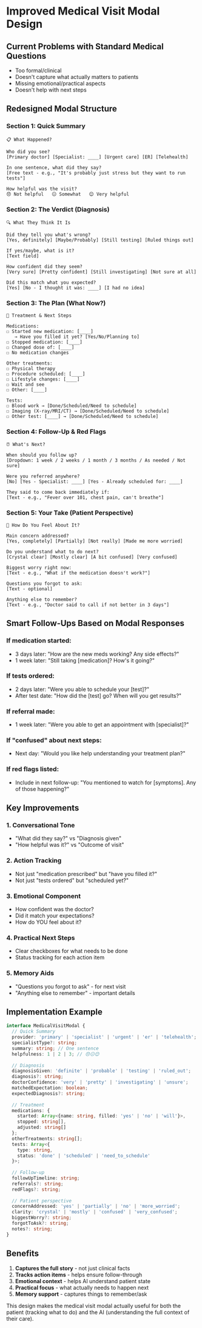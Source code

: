 # Improved Medical Visit Modal Design

## Current Problems with Standard Medical Questions
- Too formal/clinical
- Doesn't capture what actually matters to patients
- Missing emotional/practical aspects
- Doesn't help with next steps

## Redesigned Modal Structure

### Section 1: Quick Summary
```
📋 What Happened?

Who did you see?
[Primary doctor] [Specialist: ____] [Urgent care] [ER] [Telehealth]

In one sentence, what did they say?
[Free text - e.g., "It's probably just stress but they want to run tests"]

How helpful was the visit?
😞 Not helpful   😐 Somewhat   😊 Very helpful
```

### Section 2: The Verdict (Diagnosis)
```
🔍 What They Think It Is

Did they tell you what's wrong?
[Yes, definitely] [Maybe/Probably] [Still testing] [Ruled things out]

If yes/maybe, what is it?
[Text field]

How confident did they seem?
[Very sure] [Pretty confident] [Still investigating] [Not sure at all]

Did this match what you expected?
[Yes] [No - I thought it was: ____] [I had no idea]
```

### Section 3: The Plan (What Now?)
```
📝 Treatment & Next Steps

Medications:
☐ Started new medication: [____]
   → Have you filled it yet? [Yes/No/Planning to]
☐ Stopped medication: [____]
☐ Changed dose of: [____]
☐ No medication changes

Other treatments:
☐ Physical therapy
☐ Procedure scheduled: [____]
☐ Lifestyle changes: [____]
☐ Wait and see
☐ Other: [____]

Tests:
☐ Blood work → [Done/Scheduled/Need to schedule]
☐ Imaging (X-ray/MRI/CT) → [Done/Scheduled/Need to schedule]
☐ Other test: [____] → [Done/Scheduled/Need to schedule]
```

### Section 4: Follow-Up & Red Flags
```
⏰ What's Next?

When should you follow up?
[Dropdown: 1 week / 2 weeks / 1 month / 3 months / As needed / Not sure]

Were you referred anywhere?
[No] [Yes - Specialist: ____] [Yes - Already scheduled for: ____]

They said to come back immediately if:
[Text - e.g., "Fever over 101, chest pain, can't breathe"]
```

### Section 5: Your Take (Patient Perspective)
```
💭 How Do You Feel About It?

Main concern addressed?
[Yes, completely] [Partially] [Not really] [Made me more worried]

Do you understand what to do next?
[Crystal clear] [Mostly clear] [A bit confused] [Very confused]

Biggest worry right now:
[Text - e.g., "What if the medication doesn't work?"]

Questions you forgot to ask:
[Text - optional]

Anything else to remember?
[Text - e.g., "Doctor said to call if not better in 3 days"]
```

## Smart Follow-Ups Based on Modal Responses

### If medication started:
- 3 days later: "How are the new meds working? Any side effects?"
- 1 week later: "Still taking [medication]? How's it going?"

### If tests ordered:
- 2 days later: "Were you able to schedule your [test]?"
- After test date: "How did the [test] go? When will you get results?"

### If referral made:
- 1 week later: "Were you able to get an appointment with [specialist]?"

### If "confused" about next steps:
- Next day: "Would you like help understanding your treatment plan?"

### If red flags listed:
- Include in next follow-up: "You mentioned to watch for [symptoms]. Any of those happening?"

## Key Improvements

### 1. **Conversational Tone**
- "What did they say?" vs "Diagnosis given"
- "How helpful was it?" vs "Outcome of visit"

### 2. **Action Tracking**
- Not just "medication prescribed" but "have you filled it?"
- Not just "tests ordered" but "scheduled yet?"

### 3. **Emotional Component**
- How confident was the doctor?
- Did it match your expectations?
- How do YOU feel about it?

### 4. **Practical Next Steps**
- Clear checkboxes for what needs to be done
- Status tracking for each action item

### 5. **Memory Aids**
- "Questions you forgot to ask" - for next visit
- "Anything else to remember" - important details

## Implementation Example

```typescript
interface MedicalVisitModal {
  // Quick Summary
  provider: 'primary' | 'specialist' | 'urgent' | 'er' | 'telehealth';
  specialistType?: string;
  summary: string; // One sentence
  helpfulness: 1 | 2 | 3; // 😞😐😊
  
  // Diagnosis
  diagnosisGiven: 'definite' | 'probable' | 'testing' | 'ruled_out';
  diagnosis?: string;
  doctorConfidence: 'very' | 'pretty' | 'investigating' | 'unsure';
  matchedExpectation: boolean;
  expectedDiagnosis?: string;
  
  // Treatment
  medications: {
    started: Array<{name: string, filled: 'yes' | 'no' | 'will'}>,
    stopped: string[],
    adjusted: string[]
  };
  otherTreatments: string[];
  tests: Array<{
    type: string,
    status: 'done' | 'scheduled' | 'need_to_schedule'
  }>;
  
  // Follow-up
  followUpTimeline: string;
  referrals?: string;
  redFlags?: string;
  
  // Patient perspective
  concernAddressed: 'yes' | 'partially' | 'no' | 'more_worried';
  clarity: 'crystal' | 'mostly' | 'confused' | 'very_confused';
  biggestWorry?: string;
  forgotToAsk?: string;
  notes?: string;
}
```

## Benefits

1. **Captures the full story** - not just clinical facts
2. **Tracks action items** - helps ensure follow-through
3. **Emotional context** - helps AI understand patient state
4. **Practical focus** - what actually needs to happen next
5. **Memory support** - captures things to remember/ask

This design makes the medical visit modal actually useful for both the patient (tracking what to do) and the AI (understanding the full context of their care).